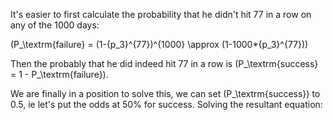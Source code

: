 It's easier to first calculate the probability that he didn't hit 77 in a row on any of the 1000 days:

\(P_\textrm{failure} = (1-{p_3}^{77})^{1000} \approx (1-1000*{p_3}^{77})\)

Then the probably that he did indeed hit 77 in a row is \(P_\textrm{success} = 1 - P_\textrm{failure}\).

We are finally in a position to solve this, we can set \(P_\textrm{success}\) to 0.5, ie let's put the odds at 50% for success.  Solving the resultant equation:

